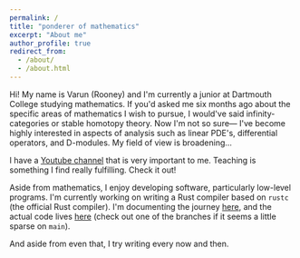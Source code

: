 ```yaml
---
permalink: /
title: "ponderer of mathematics"
excerpt: "About me"
author_profile: true
redirect_from: 
  - /about/
  - /about.html
---
```


Hi! My name is Varun (Rooney) and I'm currently a junior at Dartmouth College studying mathematics. If you'd asked me six months ago about the specific areas of mathematics I wish to pursue, I would've said infinity-categories or stable homotopy theory. Now I'm not so sure— I've become highly interested in aspects of analysis such as linear PDE's, differential operators, and D-modules. My field of view is broadening...

I have a [Youtube channel](https://www.youtube.com/channel/UCvYCMicLA7TZNfYhOaSCOsw) that is very important to me. Teaching is something I find really fulfilling. Check it out!

Aside from mathematics, I enjoy developing software, particularly low-level programs. I'm currently working on writing a Rust compiler based on `rustc` (the official Rust compiler). I'm documenting the journey [here](https://varunmalladi.github.io/rustconomicon/), and the actual code lives [here](https://github.com/treemcgee42/rc) (check out one of the branches if it seems a little sparse on `main`).

And aside from even that, I try writing every now and then.
